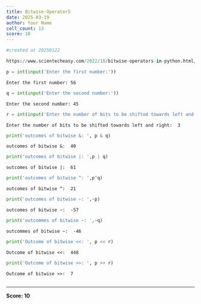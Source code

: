 ```yaml
---
title: Bitwise-Operator5
date: 2025-03-19
author: Your Name
cell_count: 13
score: 10
---
```


```python
#created at 20250122
```


```python
https://www.scientecheasy.com/2022/10/bitwise-operators-in-python.html/
```


```python
p = int(input('Enter the first number:'))
```

    Enter the first number: 56



```python
q = int(input('Enter the second number:'))
```

    Enter the second number: 45



```python
r = int(input('Enter the number of bits to be shifted towards left and right: '))
```

    Enter the number of bits to be shifted towards left and right:  3



```python
print('outcomes of bitwise &: ', p & q)
```

    outcomes of bitwise &:  40



```python
print('outcomes of bitwise |: ',p | q)
```

    outcomes of bitwise |:  61



```python
print('outcomes of bitwise ^: ',p^q)
```

    outcomes of bitwise ^:  21



```python
print('outcomes of bitwise ~: ',~p)
```

    outcomes of bitwise ~:  -57



```python
print('outcommes of bitwise ~: ',~q)
```

    outcommes of bitwise ~:  -46



```python
print('Outcome of bitwise <<: ', p << r) 
```

    Outcome of bitwise <<:  448



```python
print('Outcome of bitwise >>: ', p >> r)
```

    Outcome of bitwise >>:  7



```python

```


---
**Score: 10**